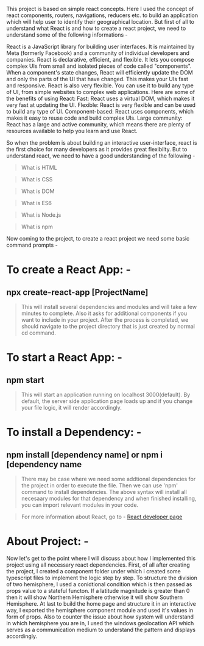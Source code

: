 This project is based on simple react concepts. Here I used the concept of react components, routers, navigations, reducers etc. to build an application which will help user to identify their geographical location. But first of all to understand what React is and how to create a react project, we need to understand some of the following informations - 

React is a JavaScript library for building user interfaces. It is maintained by Meta (formerly Facebook) and a community of individual developers and companies.
React is declarative, efficient, and flexible. It lets you compose complex UIs from small and isolated pieces of code called "components".
When a component's state changes, React will efficiently update the DOM and only the parts of the UI that have changed. This makes your UIs fast and responsive.
React is also very flexible. You can use it to build any type of UI, from simple websites to complex web applications.
Here are some of the benefits of using React:
  Fast: React uses a virtual DOM, which makes it very fast at updating the UI.
  Flexible: React is very flexible and can be used to build any type of UI.
  Component-based: React uses components, which makes it easy to reuse code and build complex UIs.
  Large community: React has a large and active community, which means there are plenty of resources available to help you learn and use React.

So when the problem is about building an interactive user-interface, react is the first choice for many developers as it provides great flexibilty. But to understand react, we need to have a good understanding of the following - 
> What is HTML

> What is CSS

> What is DOM

> What is ES6

> What is Node.js

> What is npm

Now coming to the project, to create a react project we need some basic command prompts - 
# To create a React App: - 
## npx create-react-app [ProjectName]

> This will install several dependencies and modules and will take a few minutes to complete. Also it asks for additional components if you want to include in your project. After the process is completed, we should navigate to the project directory that is just created by normal cd command.

# To start a React App: - 
## npm start

> This will start an application running on localhost 3000(default). By default, the server side application page loads up and if you change your file logic, it will render accordingly.

# To install a Dependency: - 
## npm install [dependency name] or npm i [dependency name

>There may be case where we need some addtional dependencies for the project in order to execute the file. Then we can use 'npm' command to install dependencies. The above syntax will install all necesaary modules for that dependency and when finished installing, you can import relevant modules in your code. 

> For more information about React, go to - [React developer page](https://react.dev)

# About Project: -
Now let's get to the point where I will discuss about how I implemented this project using all necessary react dependencies. First, of all after creating the project, I created a component folder under which i created some typescript files to implement the logic step by step. To structure the division of two hemisphere, I used a conidtional condition which is then passed as props value to a stateful functon. If a latitude magnitude is greater than 0 then it will show Northern Hemisphere otherwise it will show Southern Hemisphere. At last to build the home page and structure it in an interactive way, I exported the hemisphere component module and used it's values in form of props. Also to counter the issue about how system will understand in which hemisphere you are in, I used the windows geolocation API which serves as a communication medium to understand the pattern and displays accordingly. 
